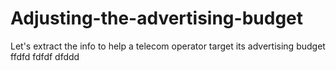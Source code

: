 # Adjusting-the-advertising-budget
Let's extract the info to help a telecom operator target its advertising budget
ffdfd
fdfdf
dfddd
